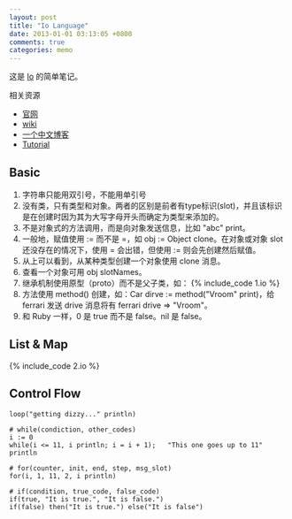 ```yaml
---
layout: post
title: "Io Language"
date: 2013-01-01 03:13:05 +0800
comments: true
categories: memo
---
```


这是 [Io](http://iolanguage.org/) 的简单笔记。

相关资源

- [官网](http://iolanguage.org/)
- [wiki](http://en.wikibooks.org/wiki/Io_Programming)
- [一个中文博客](http://www.iolanguage.net/)
- [Tutorial](http://iolanguage.org/scm/io/docs/IoTutorial.html)

## Basic

1. 字符串只能用双引号，不能用单引号
2. 没有类，只有类型和对象。两者的区别是前者有type标识(slot)，并且该标识是在创建时因为其为大写字母开头而确定为类型来添加的。
3. 不是对象式的方法调用，而是向对象发送信息，比如 "abc" print。
4. 一般地，赋值使用 := 而不是 =，如 obj := Object clone。在对象或对象 slot 还没存在的情况下，使用 = 会出错，但使用 := 则会先创建然后赋值。
5. 从上可以看到，从某种类型创建一个对象使用 clone 消息。
6. 查看一个对象可用 obj slotNames。
7. 继承机制使用原型（proto）而不是父子类，如：
{% include_code 1.io %}
8. 方法使用 method() 创建，如：Car dirve := method("Vroom" print)，给 ferrari 发送 drive 消息将有 ferrari drive => "Vroom"。
9. 和 Ruby 一样，0 是 true 而不是 false。nil 是 false。

<!-- more -->

## List & Map
{% include_code 2.io %}

## Control Flow

```io
loop("getting dizzy..." println)

# while(condiction, other_codes)
i := 0
while(i <= 11, i println; i = i + 1);   "This one goes up to 11" println

# for(counter, init, end, step, msg_slot)
for(i, 1, 11, 2, i println)

# if(condition, true_code, false_code)
if(true, "It is true.", "It is false.")
if(false) then("It is true.") else("It is false")
```
